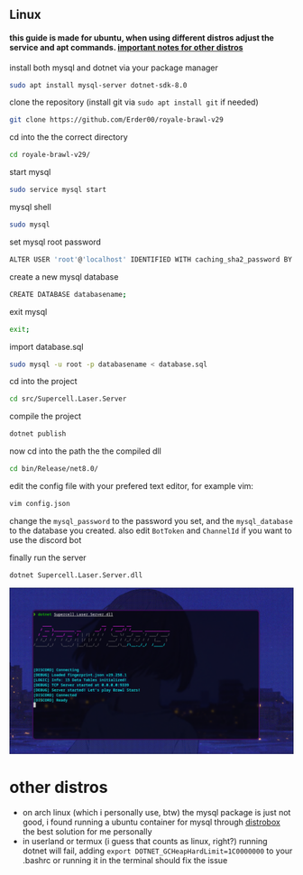 ## Linux

#### this guide is made for ubuntu, when using different distros adjust the service and apt commands. [important notes for other distros](https://github.com/Erder00/royale-brawl-v29/blob/main/docs/Linux.md#other-distros)

install both mysql and dotnet via your package manager
```bash
sudo apt install mysql-server dotnet-sdk-8.0
```
clone the repository (install git via `sudo apt install git` if needed)
```bash
git clone https://github.com/Erder00/royale-brawl-v29
```
cd into the the correct directory
```bash
cd royale-brawl-v29/
```
start mysql
```bash
sudo service mysql start
```
mysql shell
```bash
sudo mysql
```
set mysql root password
```bash
ALTER USER 'root'@'localhost' IDENTIFIED WITH caching_sha2_password BY 'YOUR_PASSWORD';
```
create a new mysql database
```bash
CREATE DATABASE databasename;
```
exit mysql
```bash
exit;
```
import database.sql
```bash
sudo mysql -u root -p databasename < database.sql
```
cd into the project
```bash
cd src/Supercell.Laser.Server
```
compile the project
```bash
dotnet publish
```
now cd into the path the the compiled dll
```bash
cd bin/Release/net8.0/
```
edit the config file with your prefered text editor, for example vim:
```bash
vim config.json
```
change the `mysql_password` to the password you set, and the `mysql_database` to the database you created. also edit `BotToken` and `ChannelId` if you want to use the discord bot

finally run the server
```bash
dotnet Supercell.Laser.Server.dll
```
![server on linux](https://github.com/Erder00/royale-brawl-v29/blob/main/docs/screenshots/server-linux.png?raw=true)

# other distros
- on arch linux (which i personally use, btw) the mysql package is just not good, i found running a ubuntu container for mysql through [distrobox](https://distrobox.it) the best solution for me personally
- in userland or termux (i guess that counts as linux, right?) running dotnet will fail, adding `export DOTNET_GCHeapHardLimit=1C0000000` to your .bashrc or running it in the terminal should fix the issue
